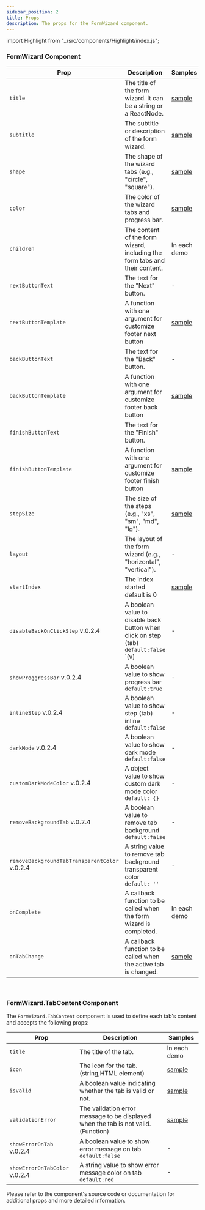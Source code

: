 ```yaml
---
sidebar_position: 2
title: Props
description: The props for the FormWizard component.
---
```

import Highlight from "../src/components/Highlight/index.js";

### FormWizard Component

| Prop                   | Description                                                                | Samples                                     |
| ---------------------- | -------------------------------------------------------------------------- | ------------------------------------------- |
| `title`                | The title of the form wizard. It can be a string or a ReactNode.           | [sample](/docs/demos/custom-title)          |
| `subtitle`             | The subtitle or description of the form wizard.                            | [sample](/docs/demos/custom-title-template) |
| `shape`                | The shape of the wizard tabs (e.g., "circle", "square").                   | [sample](/docs/demos/square-steps)          |
| `color`                | The color of the wizard tabs and progress bar.                             | [sample](/docs/demos/simple)                |
| `children`             | The content of the form wizard, including the form tabs and their content. | In each demo                                |
| `nextButtonText`       | The text for the "Next" button.                                            | -                                           |
| `nextButtonTemplate`   | A function with one argument for customize footer next button              | [sample](/docs/demos/custom-footer-buttons) |
| `backButtonText`       | The text for the "Back" button.                                            | -                                           |
| `backButtonTemplate`   | A function with one argument for customize footer back button              | [sample](/docs/demos/custom-footer-buttons) |
| `finishButtonText`     | The text for the "Finish" button.                                          |
| `finishButtonTemplate` | A function with one argument for customize footer finish button            | [sample](/docs/demos/custom-footer-buttons) |
| `stepSize`             | The size of the steps (e.g., "xs", "sm", "md", "lg").                      | [sample](/docs/demos/small-step-size)       |
| `layout`               | The layout of the form wizard (e.g., "horizontal", "vertical").            | -                                           |
| `startIndex`           | The index started default is 0                                             | [sample](/docs/demos/step-index)            |
| `disableBackOnClickStep` <Highlight>v.0.2.4 </Highlight>|  A boolean value  to disable back button when click on step (tab) `default:false` `(v)   |-                                  |
| `showProggressBar` <Highlight>v.0.2.4 </Highlight>   |  A boolean value to show progress bar `default:true`                       |-                                            |
| `inlineStep` <Highlight>v.0.2.4 </Highlight>       |   A boolean value to show step (tab) inline `default:false`                |-                                            |       
| `darkMode` <Highlight>v.0.2.4 </Highlight>       |   A boolean value to show dark mode `default:false`                       |-                                            |    
| `customDarkModeColor` <Highlight>v.0.2.4 </Highlight>       |   A object value to show custom dark mode color `default: {}`                       |-                                            | 
| `removeBackgroundTab` <Highlight>v.0.2.4 </Highlight>       |   A boolean value to remove tab background `default:false`                       |-                                            |
| `removeBackgroundTabTransparentColor` <Highlight>v.0.2.4 </Highlight>       | A string value to remove tab background transparent color `default: ''`                       |-                                            |
| `onComplete`           | A callback function to be called when the form wizard is completed.        | In each demo                                |
| `onTabChange`          | A callback function to be called when the active tab is changed.           | [sample](/docs/demos/simple)                |

<br />

### FormWizard.TabContent Component

The `FormWizard.TabContent` component is used to define each tab's content and accepts the following props:

| Prop                                               | Description                                                                        | Samples                            |
| -----------------                                  | ---------------------------------------------------------------------------------- | ---------------------------------- |
| `title`                                            | The title of the tab.                                                              | In each demo                       |
| `icon`                                             | The icon for the tab. (string,HTML element)                                        | [sample](/docs/demos/custom-icon)  |
| `isValid`                                          | A boolean value indicating whether the tab is valid or not.                        | [sample](/docs/demos/validate-tab) |
| `validationError`                                  | The validation error message to be displayed when the tab is not valid. (Function) | [sample](/docs/demos/validate-tab) |
| `showErrorOnTab` <Highlight>v.0.2.4 </Highlight>   | A boolean value to show error message on tab `default:false`                       | - |
| `showErrorOnTabColor` <Highlight>v.0.2.4 </Highlight>  | A string value to show error message color on tab `default:red`                | - |

Please refer to the component's source code or documentation for additional props and more detailed information.
